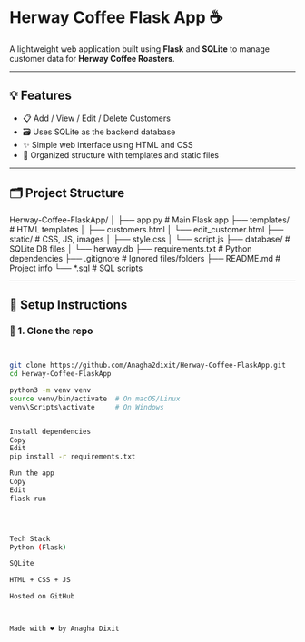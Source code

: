 # Herway Coffee Flask App ☕️

A lightweight web application built using **Flask** and **SQLite** to manage customer data for **Herway Coffee Roasters**.

---

## 💡 Features
- 📋 Add / View / Edit / Delete Customers
- 🗃️ Uses SQLite as the backend database
- ✨ Simple web interface using HTML and CSS
- 📁 Organized structure with templates and static files

---

## 🗂️ Project Structure

Herway-Coffee-FlaskApp/
│
├── app.py # Main Flask app
├── templates/ # HTML templates
│ ├── customers.html
│ └── edit_customer.html
├── static/ # CSS, JS, images
│ ├── style.css
│ └── script.js
├── database/ # SQLite DB files
│ └── herway.db
├── requirements.txt # Python dependencies
├── .gitignore # Ignored files/folders
├── README.md # Project info
└── *.sql # SQL scripts


---

## 🚀 Setup Instructions

### 🔧 1. Clone the repo
```bash


git clone https://github.com/Anagha2dixit/Herway-Coffee-FlaskApp.git
cd Herway-Coffee-FlaskApp

python3 -m venv venv
source venv/bin/activate  # On macOS/Linux
venv\Scripts\activate     # On Windows


Install dependencies
Copy
Edit
pip install -r requirements.txt

Run the app
Copy
Edit
flask run




Tech Stack
Python (Flask)

SQLite

HTML + CSS + JS

Hosted on GitHub



Made with ❤️ by Anagha Dixit

